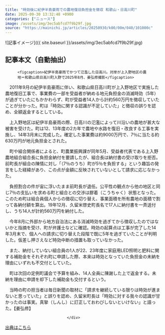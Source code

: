 ```yaml
---
title: "時効後に紀伊半島豪雨での農地復旧負担金を徴収 和歌山・日高川町"
date: 2025-09-30 13:32:48 +0900
categories: ["ニュース"]
image: /assets/img/3ec5abfcd7f9b29f.jpg
source: "https://mainichi.jp/articles/20250930/k00/00m/040/101000c"
---
```


![記事イメージ]({{ site.baseurl }}/assets/img/3ec5abfcd7f9b29f.jpg)

## 記事本文（自動抽出）
<div><section class="articledetail-body" id="articledetail-body">




<div class="articledetail-image-left">
  <figure>
    
    <figcaption>紀伊半島豪雨でかつて氾濫した日高川。対岸が上入野地区の農地＝和歌山県日高川町入野で2025年8月、姜弘修撮影</figcaption>
    
  </figure>
</div>

<p>　2011年9月の紀伊半島豪雨に伴い、和歌山県日高川町が上入野地区で実施した農地復旧工事で、事業費の一部を受益者が納める地元負担金の消滅時効（5年）が過ぎていたにもかかわらず、町が受益者14人から計約560万円を徴収していたことが分かった。町は「時効に関する認識が不足していた」と徴収の誤りを認め、全額返金するとしている。</p>

<p>　上入野地区は紀伊半島豪雨の際、日高川の氾濫によって川沿いの農地が甚大な被害を受けた。町は12、13年度の2カ年で農地や水路を復旧・改良する工事を実施し、14年3月末に完成した。確定した事業費は約9000万円で、7％に当たる約630万円が地元負担金とされた。</p>

	


<p>　町や組合関係者によると、町農業振興課が同年5月、受益者代表である上入野農地組合組合長に負担金納付を要請したが、組合長は納付書の受け取りを拒否。前町長が組合の陳情に対し「（7％のうち）町が5％を負担する」という趣旨の発言をした経緯があり、この点が金額に反映されていないとして請求に応じなかった。</p>

<p>　負担割合の件が宙に浮いたまま前町長が退任。公平性の観点から他の地区と同じ7％の支払いを求める町と組合との交渉は膠着（こうちゃく）状態となった。このため町は組合員個人からの徴収に切り替え、事業面積を所有農地の面積で割って各納付額を算出。19年12月、久留米啓史町長名で17人に納付書を一斉送付し、うち14人が計約560万円を納付した。</p>

	


<p>　今年8月に外部から地方自治法にある消滅時効を過ぎてから徴収したのではないかと指摘を受け、町が弁護士などに確認。時効の起算点は工事が完了した14年3月末で、個人への請求に切り替えた段階で既に5年を過ぎていたことが判明した。仮差し押さえなど時効中断の措置も取っていなかった。</p>

<p>　また、納付していない組合員の1人が22、23年度に家庭用LED照明と肥料に関する補助金をそれぞれ町に申請した際、本来は時効となっていた負担金の未納を理由にいずれも不交付としていた。</p>

	


<p>　町は次回の定例町議会で予算を組み、14人全員に陳謝した上で返金する。未納を理由に申請を却下した補助金も交付するという。</p>

<p>　当時の町の担当者は毎日新聞の取材に「請求を継続している限りは時効が進まないと思っていた」と誤りを認め、久留米町長は「時効に対する我々の認識が甘かったのは事実。真摯（しんし）に訂正しておわびしないといけない」と語った。【姜弘修】</p>


</section>






								</div>

[出典はこちら](https://mainichi.jp/articles/20250930/k00/00m/040/101000c)
